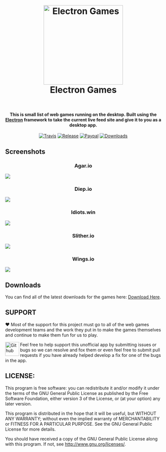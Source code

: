 <h1 align="center">
  <img alt='Electron Games' width='256' height='256' src="https://raw.githubusercontent.com/Meadowcottage/Electron-Games/master/icon/logo-512.png">
  <br>
    Electron Games
  <br>
  <br>
</h1>

<h4 align="center">This is small list of web games running on the desktop. Built using the <a href="http://electron.atom.io/">Electron</a> framework to take the current live feed site and give it to you as a desktop app.</h4>

<p align="center">
  <a href="https://travis-ci.org/Meadowcottage/Electron-Games"><img src="https://img.shields.io/travis/Meadowcottage/Electron-Games/master.svg?style=flat-square" alt="Travis"></a>
  <a href="https://github.com/Meadowcottage/Electron-Games/releases"><img src="https://img.shields.io/github/release/Meadowcottage/Electron-Games.svg?style=flat-square" alt="Release"></a>
  <a href="https://www.paypal.com/cgi-bin/webscr?cmd=_xclick&business=bendixon50%40gmail%2ecom&item_name=Tip%20for%20Meadowcottage&currency_code=GBP"><img src="https://img.shields.io/badge/Donate-PayPal-green.svg?style=flat-square" alt="Paypal"></a>
  <a href="https://github.com/Meadowcottage/Electron-Games/releases"><img src="https://img.shields.io/github/downloads/meadowcottage/Electron-Games/total.svg?style=flat-square" alt="Downloads"></a>
</p>

## Screenshots

<h3 align="center"><strong>Agar.io</strong></h3>
<img src="http://i.imgur.com/h4nzycM.png">

<h3 align="center"><strong>Diep.io</strong></h3>
<img src="http://i.imgur.com/ogfQx3C.png">

<h3 align="center"><strong>Idiots.win</strong></h3>
<img src="http://i.imgur.com/dSKdE3A.png">

<h3 align="center"><strong>Slither.io</strong></h3>
<img src="http://i.imgur.com/PzzqYJF.png">

<h3 align="center"><strong>Wings.io</strong></h3>
<img src="http://i.imgur.com/v8unhuc.png">

## Downloads

  You can find all of the latest downloads for the games here:
  [Download Here](https://github.com/Meadowcottage/Electron-Games/releases).

## SUPPORT

:heart: Most of the support for this project must go to all of the web games development teams and the work they put in to make the games themselves and continue to make them fun for us to play.

[<img width='45' height="45" align='left' alt='Github' src="https://upload.wikimedia.org/wikipedia/commons/9/91/Octicons-mark-github.svg">](https://github.com/Meadowcottage/Devrant.io) Feel free to help support this unofficial app by submitting issues or bugs so we can resolve and fox them or even feel free to submit pull requests if you have already helped develop a fix for one of the bugs in the app.

## LICENSE:

This program is free software: you can redistribute it and/or modify
it under the terms of the GNU General Public License as published by
the Free Software Foundation, either version 3 of the License, or
(at your option) any later version.

This program is distributed in the hope that it will be useful,
but WITHOUT ANY WARRANTY; without even the implied warranty of
MERCHANTABILITY or FITNESS FOR A PARTICULAR PURPOSE.  See the
GNU General Public License for more details.

You should have received a copy of the GNU General Public License
along with this program.  If not, see <http://www.gnu.org/licenses/>.
